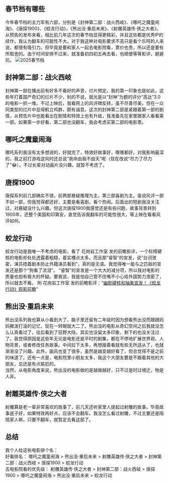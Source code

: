 <div style="display:none;" class="author">
{
    "title": "2025春节档预测",
    "date" : "2025-01-28",
    "weather" : "cloudy",
    "description": "分析一下今年春节档电影",
    "tag" : ["生活","随笔","影评"]
}
</div>



## 春节档有哪些
今年春节档的主力军有六部，分别是《封神第二部：战火西岐》、《哪吒之魔童闹海》、《唐探1900》、《蛟龙行动》，《熊出没·重启未来》、《射雕英雄传·侠之大者》。从预告的发布来看，相比前几年这次的春节档显得更精彩，并且这些都是优秀IP的续作，我认为翻车的可能性不大。对于我这种对电影要求不高只是看个乐呵的人来说，都很有吸引力。但毕竟是要和家人一起去电影院看，票价也贵，所以还是要有所取舍的。由于时间安排不过来，就准备初四初五再去看，也顺便等等影评，避避坑。
![2025春节档](https://p3.img.cctvpic.com/photoworkspace/contentimg/2025/01/22/2025012219242791250.jpg)

## 封神第二部：战火西岐
封神第一部在播出前有好多不看好的声音，烂片预定。我的第一印象也是如此，这些年打着国产奇幻的烂片不少，别的不说，就光是以“封神”为题的评分“高达”3.0的电影一抓一堆。不过上映后，我看网上的风评碑反转，虽不尽善尽美，但在一众同类型的烂片中显得鹤立鸡群，颇有诚意。这次的封神第二部是紧跟着第一部的剧情，从预告片中也能看出在剧情和特效上也有升级，我准备先在家里跟家人看看第一部。如果第一步好看，第二部也没翻车，我会考虑买第二部的电影票。

## 哪吒之魔童闹海
哪吒系列我没有太多想说的，好就完了，特效好故事好，哪哪都好。对我影响最深的，我之前打游戏逆风时还总说“我命由我不由天”呢（现在改说“尽力了尽力了”😂）。不过长辈对动画片没兴趣，就暂不考虑了。

## 唐探1900
唐探系列前几部确实不错，前两部悬疑推理为主，第三部喜剧为主。虽说风评一部不如一部，但我觉得都还好，主要是看喜剧，看个热闹。后面出的短剧我没关注过，对悬疑没什么兴趣。但这次唐探1900我感觉还是有些问题，故事背景转到1900年，还整个美国和印第安，直觉告诉我翻车的可能性很大，等上映在看看风评如何。

## 蛟龙行动
蛟龙行动是我唯一不考虑的电影，看了 花岗岩工作室 发的前瞻影评，一个标榜硬核的电影却处处透露着粗糙，着实槽点太多。而且那“睿智”的宣发，说“台词泄密，演员捂着剧本防止外籍演员看到”，真的是无语。我觉得唯一能与之匹敌的宣发还是那个“狗看了流泪”。 “睿智”的宣发是一个大大的减分项，所以我对电影的质量也抱有极大的怀疑。要我说，我是怕自己管不住嘴不小心给外国势力泄密了，所以就去不看。
附 花岗岩工作室 发的前瞻影评：“<a href="https://www.bilibili.com/video/BV1Eff9YuEEF/">幽默硬核和抽象宣发！《蛟龙行动》观影前瞻</a>”

## 熊出没·重启未来
熊出没系列我也算从小看到大了，脑子里还留有二年级时因为想看熊出没而跟跟妈妈撒泼打滚的记忆，现在一转眼就大二了。熊出没的电影从奇幻空间之后我就没怎么认真看过了，往后看到了狂野大陆，其实也没留太多印象，剩下的也没关注过了。我觉得原因是这些年无论是电影还是平时的剧集，都在不停地扩展世界观、人物背景，或者修改任务故事。中间拉下太多，再想接着看就有些无所适从了，也就渐渐没了兴趣。此外，画风也变了很多，虽然是越变越好看了，但总觉得不是之前的味道了。还有一点是，电影院里小朋友太多，我这个大朋友要是不跟着其他的大朋友，总还是有点尴尬的。   
当然，从电影角度来说，熊出没的电影做的是越做越好，只不过是时过境迁，物是人非。   


## 射雕英雄传·侠之大者
射雕算是老一辈非常喜欢的故事了，前几天还听家里人提起过射雕的故事。毕竟故事底子好，如果特效再好点，应该不会翻车。我没怎么看过射雕，不过主要还是陪陪家人嘛，只要不翻车，就暂定去看这部了。   

## 总结
我个人给这些电影排个名：   
好看排名： 哪吒之魔童闹海 > 熊出没·重启未来 > 射雕英雄传·侠之大者 > 封神第二部：战火西岐 > 唐探1900 > 蛟龙行动   
去电影院看的优先级： 射雕英雄传·侠之大者 > 封神第二部：战火西岐 > 唐探1900 > 哪吒之魔童闹海 > 熊出没·重启未来 > 蛟龙行动   